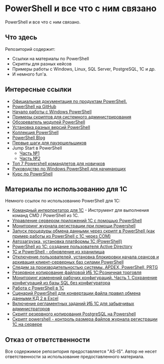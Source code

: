# PowerShell и все что с ним связано

PowerShell и все что с ним связано.

## Что здесь

Репозиторий содержит:

* Ссылки на материалы по PowerShell
* Скрипты для разных кейсов
* Примеры работы с Windows, Linux, SQL Server, PostgreSQL, 1C и др.
* И немного fun'а.

## Интересные ссылки

* [Официальная документация по продуктам PowerShell.](https://docs.microsoft.com/ru-ru/powershell/)
* [PowerShell на GitHub](https://github.com/PowerShell/PowerShell)
* [Начало работы с Windows PowerShell](https://docs.microsoft.com/ru-ru/powershell/scripting/getting-started/getting-started-with-windows-powershell?view=powershell-6)
* [Примеры скриптов для системного администрирования](https://docs.microsoft.com/ru-ru/powershell/scripting/samples/sample-scripts-for-administration?view=powershell-6)
* [Обозреватель модулей PowerShell](https://docs.microsoft.com/ru-ru/powershell/module/)
* [Установка разных версий PowerShell](https://docs.microsoft.com/ru-ru/powershell/scripting/install/installing-powershell?view=powershell-6)
* [Коллекция PowerShell](https://docs.microsoft.com/ru-ru/powershell/)
* [PowerShell Blog](https://devblogs.microsoft.com/powershell/)
* [Первые шаги для пауэршельшиков](https://habr.com/ru/post/113913/)
* Jump Start в PowerShell
    * [Часть №1](https://habr.com/ru/post/242425/)
    * [Часть №2](https://habr.com/ru/post/242445/)
* [Топ 7 Powershell командлетов для новичков](https://habr.com/ru/company/netwrix/blog/158943/)
* [Руководство по Windows PowerShell для начинающих](https://tproger.ru/translations/powershell-tutorial/)
* [Курс по PowerShell](https://channel9.msdn.com/Series/GetStartedPowerShell3)

## Материалы по использованию для 1С

Немного ссылок по использованию PowerShell для 1С:

* [Командный интерпретатор для 1С](https://infostart.ru/public/1154294/) - Инструмент для выполнения команд CMD / PowerShell из 1С.
* [Управление сервером приложений 1С с помощью PowerShell](https://infostart.ru/public/128756/)
* [Мониторинг журнала регистрации при помощи Powershell](https://infostart.ru/public/865771/)
* [Запуск процедуры обмена данными через скрипт в PowerShell (как пример работы из PowerShell с 1С через COM)](https://infostart.ru/public/91715/)
* [Автозагрузка, установка платформы 1С (PowerShell)](https://infostart.ru/public/963605/)
* [PowerShell из 1С: создание пользователя Active Directory](https://infostart.ru/public/1114012/)
* [1С и PowerShell - обновление из хранилища](https://infostart.ru/public/1115089/)
* [Отключение пользователей, установка блокировки начала сеансов и архивация клиент-серверных баз силами PowerShell](https://infostart.ru/public/202805/)
* [Следим за производительностью системы. APDEX, PowerShell, PRTG](https://infostart.ru/public/691540/)
* [Резервное копирование файловой ИБ 1С:Розничная торговля](https://infostart.ru/public/725423/)
* [Мониторинг изменений рабочих конфигураций. Часть 1. Сохранение конфигураций из базы SQL без конфигуратора](https://infostart.ru/public/all/?st=t&sort=postsd&public-filter%5Bsearch%5D=PowerShell)
* [Работа с PowerShell в 1С](https://infostart.ru/public/411000/)
* [Сценарий PowerShell для конвертации файла правил обмена данными КД 2 в Excel](https://infostart.ru/public/1066057/)
* [Включение регламентных заданий ИБ 1С для забывчивых администраторов](https://infostart.ru/public/1148559/)
* [Скрипт резервного копирования PostgreSQL на Powershell](https://infostart.ru/public/794450/)
* [Скрипт powershell - контроль размера файлов журнала регистрации 1С на сервере](https://infostart.ru/public/1134118/)


## Отказ от ответственности

Все содержимое репозитория предоставляется "AS-IS". Автор не несет ответственности за использование предоставленного материала.